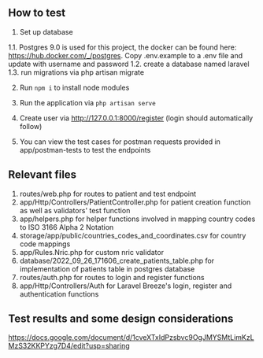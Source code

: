 ## How to test

1. Set up database

1.1. Postgres 9.0 is used for this project, the docker can be found here: https://hub.docker.com/_/postgres. Copy .env.example to a .env file and update with username and password
1.2. create a database named laravel
1.3. run migrations via php artisan migrate

2. Run `npm i` to install node modules

3. Run the application via `php artisan serve`

4. Create user via http://127.0.0.1:8000/register (login should automatically follow)

5. You can view the test cases for postman requests provided in app/postman-tests to test the endpoints

## Relevant files

1. routes/web.php for routes to patient and test endpoint
2. app/Http/Controllers/PatientController.php for patient creation function as well as validators' test function
3. app/helpers.php for helper functions involved in mapping country codes to ISO 3166 Alpha 2 Notation
4. storage/app/public/countries_codes_and_coordinates.csv for country code mappings
5. app/Rules.Nric.php for custom nric validator
6. database/2022_09_26_171606_create_patients_table.php for implementation of patients table in postgres database
7. routes/auth.php for routes to login and register functions
8. app/Http/Controllers/Auth for Laravel Breeze's login, register and authentication functions

## Test results and some design considerations

https://docs.google.com/document/d/1cveXTxIdPzsbvc9OgJMYSMtLimKzLMzS32KKPYzg7D4/edit?usp=sharing
